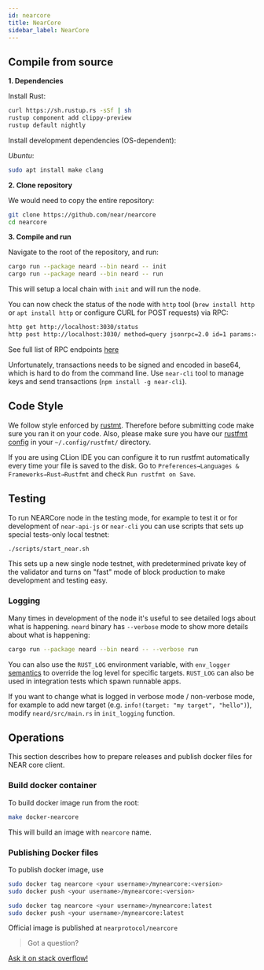 ```yaml
---
id: nearcore
title: NearCore
sidebar_label: NearCore
---
```

## Compile from source

**1. Dependencies**

Install Rust:

```bash
curl https://sh.rustup.rs -sSf | sh
rustup component add clippy-preview
rustup default nightly
```

Install development dependencies (OS-dependent):

_Ubuntu_:

```bash
sudo apt install make clang
```

**2. Clone repository**

We would need to copy the entire repository:

```bash
git clone https://github.com/near/nearcore
cd nearcore
```

**3. Compile and run**

Navigate to the root of the repository, and run:

```bash
cargo run --package neard --bin neard -- init
cargo run --package neard --bin neard -- run
```

This will setup a local chain with `init` and will run the node.

You can now check the status of the node with `http` tool \(`brew install http` or `apt install http` or configure CURL for POST requests\) via RPC:

```bash
http get http://localhost:3030/status
http post http://localhost:3030/ method=query jsonrpc=2.0 id=1 params:='["account/test.near", ""]'
```

See full list of RPC endpoints [here](api/rpc.md)

Unfortunately, transactions needs to be signed and encoded in base64, which is hard to do from the command line. Use `near-cli` tool to manage keys and send transactions \(`npm install -g near-cli`\).

## Code Style

We follow style enforced by [rustmt](https://github.com/rust-lang/rustfmt). Therefore before submitting code make sure you ran it on your code. Also, please make sure you have our [rustfmt config](https://github.com/near/nearcore/blob/master/rustfmt.toml) in your `~/.config/rustfmt/` directory.

If you are using CLion IDE you can configure it to run rustfmt automatically every time your file is saved to the disk. Go to `Preferences→Languages & Frameworks→Rust→Rustfmt` and check `Run rustfmt on Save`.

## Testing

To run NEARCore node in the testing mode, for example to test it or for development of `near-api-js` or `near-cli` you can use scripts that sets up special tests-only local testnet:

```bash
./scripts/start_near.sh
```

This sets up a new single node testnet, with predetermined private key of the validator and turns on "fast" mode of block production to make development and testing easy.

### Logging

Many times in development of the node it's useful to see detailed logs about what is happening. `neard` binary has `--verbose` mode to show more details about what is happening:

```bash
cargo run --package neard --bin neard -- --verbose run
```

You can also use the `RUST_LOG` environment variable, with `env_logger` [semantics](https://docs.rs/env_logger/0.6.0/env_logger/#enabling-logging) to override the log level for specific targets. `RUST_LOG` can also be used in integration tests which spawn runnable apps.

If you want to change what is logged in verbose mode / non-verbose mode, for example to add new target \(e.g. `info!(target: "my target", "hello")`\), modify `neard/src/main.rs` in `init_logging` function.

## Operations

This section describes how to prepare releases and publish docker files for NEAR core client.

### Build docker container

To build docker image run from the root:

```bash
make docker-nearcore
```

This will build an image with `nearcore` name.

### Publishing Docker files

To publish docker image, use

```bash
sudo docker tag nearcore <your username>/mynearcore:<version>
sudo docker push <your username>/mynearcore:<version>

sudo docker tag nearcore <your username>/mynearcore:latest
sudo docker push <your username>/mynearcore:latest
```

Official image is published at `nearprotocol/nearcore`

>Got a question?
<a href="https://stackoverflow.com/questions/tagged/nearprotocol">
  <h8> Ask it on stack overflow! </h8>
</a>
